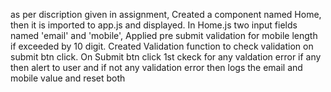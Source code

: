 as per discription given in assignment,
 Created a component named Home, then it is imported to app.js and displayed.
 In Home.js two input fields named 'email' and 'mobile',
 Applied pre submit validation for mobile length if exceeded by 10 digit.
 Created Validation function to check validation on submit btn click.
 On Submit btn click 1st ckeck for any valdation error if any then alert to user and if not any validation error then logs the email and mobile value and reset both
